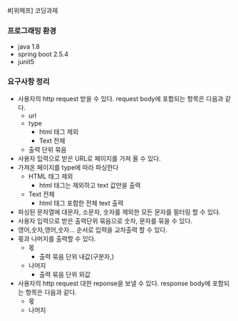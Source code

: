 #[위메프] 코딩과제

### 프로그래밍 환경
- java 1.8
- spring boot 2.5.4
- junit5

### 요구사항 정리
- 사용자의 http request 받을 수 있다. request body에 포함되는 항목은 다음과 같다.
  - url
  - type
    - html 태그 제외
    - Text 전체
  - 출력 단위 묶음  
- 사용자 입력으로 받은 URL로 페이지를 가져 올 수 있다.
- 가져온 페이지를 type에 따라 파싱한다
  - HTML 태그 제외
    - html 태그는 제외하고 text 값만을 출력
  - Text 전체
    - html 태그 포함한 전체 text 출력
- 파싱된 문자열에 대문자, 소문자, 숫자를 제외한 모든 문자를 필터링 할 수 있다.
- 사용자 입력으로 받은 출력단위 묶음으로 숫자, 문자를 묶을 수 있다.
- 영어,숫자,영어,숫자... 순서로 입력을 교차출력 할 수 있다.
- 몫과 나머지를 출력할 수 있다.
  - 몫
    - 출력 묶음 단위 내값(구분자,)
  - 나머지
    - 출력 묶음 단위 외값
- 사용자의 http request 대한 reponse을 보낼 수 있다. response body에 포함되는 항목은 다음과 같다.
  - 몫
  - 나머지